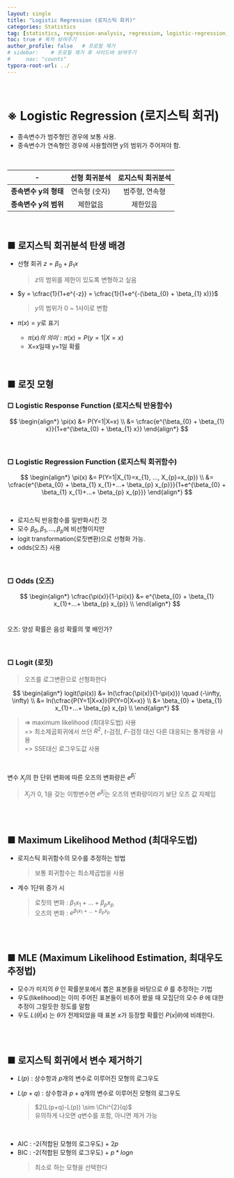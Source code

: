 ```yaml
---
layout: single
title: "Logistic Regression (로지스틱 회귀)"
categories: Statistics
tag: [statistics, regression-analysis, regression, logistic-regression, odds, logit, MLE]
toc: true # 목차 보여주기
author_profile: false   # 프로필 제거
# sidebar:    # 프로필 제거 후 사이드바 보여주기
#     nav: "counts"
typora-root-url: ../
---
```

<br>

# **※ Logistic Regression (로지스틱 회귀)**
- 종속변수가 범주형인 경우에 보통 사용.
- 종속변수가 연속형인 경우에 사용할려면 y의 범위가 주어져야 함.

<br>

| - | **선형 회귀분석** | **로지스틱 회귀분석** |
|:---------------:|:-----------:|:-------------:|
| **종속변수 y의 형태**  | 연속형 (숫자)    | 범주형, 연속형      |
| **종속변수 y의 범위**  | 제한없음        | 제한있음          |

<br>

## ■ 로지스틱 회귀분석 탄생 배경
- 선형 회귀 $z = \beta_{0} + \beta_{1} x$
  > $z$의 범위를 제한이 있도록 변형하고 싶음

- $y = \cfrac{1}{1+e^{-z}} = \cfrac{1}{1+e^{-(\beta_{0} + \beta_{1} x)}}$
  > $y$의 범위가 0 ~ 1사이로 변함
- $\pi(x) = y$로 표기
  - $\pi(x)의 ~의미 : \pi(x) = P(y=1|X=x)$
  - X=x일때 y=1일 확률

<br>

## ■ 로짓 모형
### □ Logistic Response Function (로지스틱 반응함수)
$$
\begin{align*}
\pi(x) &= P(Y=1|X=x) \\
&= \cfrac{e^{\beta_{0} + \beta_{1} x}}{1+e^{\beta_{0} + \beta_{1} x}}
\end{align*}
$$

<br>

### □ Logistic Regression Function (로지스틱 회귀함수)
$$
\begin{align*}
\pi(x) &= P(Y=1|X_{1}=x_{1}, ..., X_{p}=x_{p}) \\
&= \cfrac{e^{\beta_{0} + \beta_{1} x_{1}+...+ \beta_{p} x_{p}}}{1+e^{\beta_{0} + \beta_{1} x_{1}+...+ \beta_{p} x_{p}}}
\end{align*}
$$

<br>

- 로지스틱 반응함수를 일반화시킨 것
- 모수 $\beta_{0}, \beta_{1}, ..., \beta_{p}$에 비선형이지만
- logit transformation(로짓변환)으로 선형화 가능.
- odds(오즈) 사용

<br>

### □ Odds (오즈)
$$
\begin{align*}
\cfrac{\pi(x)}{1-\pi(x)} &= e^{\beta_{0} + \beta_{1} x_{1}+...+ \beta_{p} x_{p}} \\
\end{align*}
$$
<br>

오즈: 양성 확률은 음성 확률의 몇 배인가?

<br>

### □ Logit (로짓)
> 오즈를 로그변환으로 선형화한다<br>

$$
\begin{align*}
logit(\pi(x)) &= ln(\cfrac{\pi(x)}{1-\pi(x)}) \quad (-\infty, \infty) \\
&= ln(\cfrac{P(Y=1|X=x)}{P(Y=0|X=x)} \\
&= \beta_{0} + \beta_{1} x_{1}+...+ \beta_{p} x_{p} \\
\end{align*}
$$

> => maximum likelihood (최대우도법) 사용<br>
> => 최소제곱회귀에서 쓰던 $R^{2}$, $t$-검정, $F$-검정 대신 다른 대응되는 통계량을 사용<br>
> => SSE대신 로그우도값 사용<br>

<br>

변수 $X_{j}$의 한 단위 변화에 따른 오즈의 변화량은 $e^{\hat \beta_{j}}$ <br>
> $X_{j}$가 0, 1을 갖는 이항변수면 $e^{\hat \beta_{j}}$는 오즈의 변화량이라기 보단 오즈 값 자체임

<br>
<br>

## ■ Maximum Likelihood Method (최대우도법)
- 로지스틱 회귀함수의 모수를 추정하는 방법
  > 보통 회귀함수는 최소제곱법을 사용

- 계수 1단위 증가 시
  > 로짓의 변화 : $\beta_{1} x_{1}+...+ \beta_{p} x_{p}$ <br>
  > 오즈의 변화 : $e^{\beta_{1} x_{1}+...+ \beta_{p} x_{p}}$

<br>
<br>

## ■ MLE (Maximum Likelihood Estimation, 최대우도추정법)
- 모수가 미지의 $\theta$ 인 확률분포에서 뽑은 표본들을 바탕으로 $\theta$ 를 추정하는 기법
- 우도(likelihood)는 이미 주어진 표본들이 비추어 봤을 때 모집단의 모수 $\theta$ 에 대한 추정이 그럴듯한 정도를 말함
- 우도 $L(\theta|x)$ 는 $\theta$가  전제되었을 때 표본 $x$가 등장할 확률인 $P(x|\theta)$에 비례한다.

<br>
<br>

## ■ 로지스틱 회귀에서 변수 제거하기
- $L(p)$ : 상수항과 $p$개의 변수로 이루어진 모형의 로그우도
- $L(p+q)$ : 상수항과 $p+q$개의 변수로 이루어진 모형의 로그우도

    > $2(L(p+q)-L(p)) \sim \Chi^{2}(q)$ <br>
    > 유의하게 나오면 $q$변수를 포함, 아니면 제거 가능

<br>

- AIC : -2(적합된 모형의 로그우도) + $2p$
- BIC : -2(적합된 모형의 로그우도) + $p*logn$
    > 최소로 하는 모형을 선택한다
